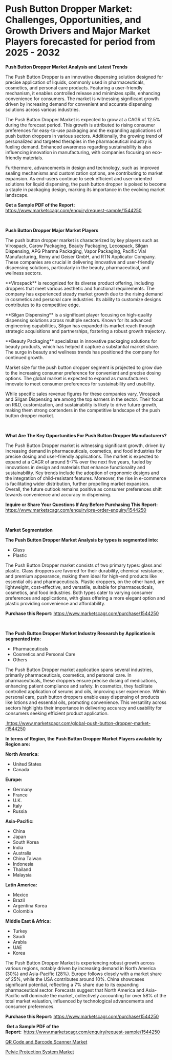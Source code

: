 <p><h1>Push Button Dropper Market: Challenges, Opportunities, and Growth Drivers and Major Market Players forecasted for period from 2025 - 2032</h1></p><p><strong>Push Button Dropper Market Analysis and Latest Trends</strong></p>
<p><p>The Push Button Dropper is an innovative dispensing solution designed for precise application of liquids, commonly used in pharmaceuticals, cosmetics, and personal care products. Featuring a user-friendly mechanism, it enables controlled release and minimizes spills, enhancing convenience for consumers. The market is witnessing significant growth driven by increasing demand for convenient and accurate dispensing solutions across various industries.</p><p>The Push Button Dropper Market is expected to grow at a CAGR of 12.5% during the forecast period. This growth is attributed to rising consumer preferences for easy-to-use packaging and the expanding applications of push button droppers in various sectors. Additionally, the growing trend of personalized and targeted therapies in the pharmaceutical industry is fueling demand. Enhanced awareness regarding sustainability is also influencing innovation in manufacturing, with companies focusing on eco-friendly materials.</p><p>Furthermore, advancements in design and technology, such as improved sealing mechanisms and customization options, are contributing to market expansion. As end-users continue to seek efficient and user-oriented solutions for liquid dispensing, the push button dropper is poised to become a staple in packaging design, marking its importance in the evolving market landscape.</p></p>
<p><strong>Get a Sample PDF of the Report:&nbsp;</strong> <a href="https://www.marketscagr.com/enquiry/request-sample/1544250?utm_campaign=1848&utm_medium=2&utm_source=Github&utm_content=ia&utm_term=04042025&utm_id=push-button-dropper">https://www.marketscagr.com/enquiry/request-sample/1544250</a></p>
<p>&nbsp;</p>
<p><strong>Push Button Dropper Major Market Players</strong></p>
<p><p>The push button dropper market is characterized by key players such as Virospack, Carow Packaging, Beauty Packaging, Lecospack, Silgan Dispensing, APG Pharma Packaging, Vapor Packaging, Pacific Vial Manufacturing, Remy and Geiser GmbH, and RTN Applicator Company. These companies are crucial in delivering innovative and user-friendly dispensing solutions, particularly in the beauty, pharmaceutical, and wellness sectors.</p><p>**Virospack** is recognized for its diverse product offering, including droppers that meet various aesthetic and functional requirements. The company has experienced steady market growth due to the rising demand in cosmetics and personal care industries. Its ability to customize designs contributes to its competitive edge.</p><p>**Silgan Dispensing** is a significant player focusing on high-quality dispensing solutions across multiple sectors. Known for its advanced engineering capabilities, Silgan has expanded its market reach through strategic acquisitions and partnerships, fostering a robust growth trajectory.</p><p>**Beauty Packaging** specializes in innovative packaging solutions for beauty products, which has helped it capture a substantial market share. The surge in beauty and wellness trends has positioned the company for continued growth.</p><p>Market size for the push button dropper segment is projected to grow due to the increasing consumer preference for convenient and precise dosing options. The global market is expected to expand as manufacturers innovate to meet consumer preferences for sustainability and usability.</p><p>While specific sales revenue figures for these companies vary, Virospack and Silgan Dispensing are among the top earners in the sector. Their focus on R&D, customization, and sustainability is likely to drive future growth, making them strong contenders in the competitive landscape of the push button dropper market.</p></p>
<p>&nbsp;</p>
<p><strong>What Are The Key Opportunities For Push Button Dropper Manufacturers?</strong></p>
<p><p>The Push Button Dropper market is witnessing significant growth, driven by increasing demand in pharmaceuticals, cosmetics, and food industries for precise dosing and user-friendly applications. The market is expected to expand at a CAGR of around 5-7% over the next five years, fueled by innovations in design and materials that enhance functionality and sustainability. Key trends include the adoption of ergonomic designs and the integration of child-resistant features. Moreover, the rise in e-commerce is facilitating wider distribution, further propelling market expansion. Overall, the future outlook remains positive as consumer preferences shift towards convenience and accuracy in dispensing.</p></p>
<p><strong>Inquire or Share Your Questions If Any Before Purchasing This Report:</strong> <a href="https://www.marketscagr.com/enquiry/pre-order-enquiry/1544250?utm_campaign=1848&utm_medium=2&utm_source=Github&utm_content=ia&utm_term=04042025&utm_id=push-button-dropper">https://www.marketscagr.com/enquiry/pre-order-enquiry/1544250</a></p>
<p>&nbsp;</p>
<p><strong>Market Segmentation</strong></p>
<p><strong>The Push Button Dropper Market Analysis by types is segmented into:</strong></p>
<p><ul><li>Glass</li><li>Plastic</li></ul></p>
<p><p>The Push Button Dropper market consists of two primary types: glass and plastic. Glass droppers are favored for their durability, chemical resistance, and premium appearance, making them ideal for high-end products like essential oils and pharmaceuticals. Plastic droppers, on the other hand, are lightweight, cost-effective, and versatile, suitable for pharmaceuticals, cosmetics, and food industries. Both types cater to varying consumer preferences and applications, with glass offering a more elegant option and plastic providing convenience and affordability.</p></p>
<p><strong>Purchase this Report:&nbsp;</strong><a href="https://www.marketscagr.com/purchase/1544250?utm_campaign=1848&utm_medium=2&utm_source=Github&utm_content=ia&utm_term=04042025&utm_id=push-button-dropper">https://www.marketscagr.com/purchase/1544250</a></p>
<p>&nbsp;</p>
<p><strong>The Push Button Dropper Market Industry Research by Application is segmented into:</strong></p>
<p><ul><li>Pharmaceuticals</li><li>Cosmetics and Personal Care</li><li>Others</li></ul></p>
<p><p>The Push Button Dropper market application spans several industries, primarily pharmaceuticals, cosmetics, and personal care. In pharmaceuticals, these droppers ensure precise dosing of medications, enhancing patient compliance and safety. In cosmetics, they facilitate controlled application of serums and oils, improving user experience. Within personal care, push button droppers enable easy dispensing of products like lotions and essential oils, promoting convenience. This versatility across sectors highlights their importance in delivering accuracy and usability for consumers seeking efficient product application.</p></p>
<p><a href="https://www.marketscagr.com/global-push-button-dropper-market-r1544250?utm_campaign=1848&utm_medium=2&utm_source=Github&utm_content=ia&utm_term=04042025&utm_id=push-button-dropper">&nbsp;https://www.marketscagr.com/global-push-button-dropper-market-r1544250</a></p>
<p><strong>In terms of Region, the Push Button Dropper Market Players available by Region are:</strong></p>
<p>
    <p> <strong> North America: </strong>
        <ul>
            <li>United States</li>
            <li>Canada</li>
        </ul>
        </p> 
    <p> <strong> Europe: </strong>
        <ul>
            <li>Germany</li>
            <li>France</li>
            <li>U.K.</li>
            <li>Italy</li>
            <li>Russia</li>
        </ul>
        </p> 
    <p> <strong> Asia-Pacific: </strong>
        <ul>
            <li>China</li>
            <li>Japan</li>
            <li>South Korea</li>
            <li>India</li>
            <li>Australia</li>
            <li>China Taiwan</li>
            <li>Indonesia</li>
            <li>Thailand</li>
            <li>Malaysia</li>
        </ul>
        </p> 
    <p> <strong> Latin America: </strong>
        <ul>
            <li>Mexico</li>
            <li>Brazil</li>
            <li>Argentina Korea</li>
            <li>Colombia</li>
        </ul>
        </p> 
    <p> <strong> Middle East & Africa: </strong>
        <ul>
            <li>Turkey</li>
            <li>Saudi</li>
            <li>Arabia</li>
            <li>UAE</li>
            <li>Korea</li>
        </ul>
    </p>
    </p>
<p><p>The Push Button Dropper Market is experiencing robust growth across various regions, notably driven by increasing demand in North America (30%) and Asia-Pacific (28%). Europe follows closely with a market share of 25%, while the USA contributes around 10%. China showcases significant potential, reflecting a 7% share due to its expanding pharmaceutical sector. Forecasts suggest that North America and Asia-Pacific will dominate the market, collectively accounting for over 58% of the total market valuation, influenced by technological advancements and consumer preferences.</p></p>
<p><strong>Purchase this Report: </strong><a href="https://www.marketscagr.com/purchase/1544250?utm_campaign=1848&utm_medium=2&utm_source=Github&utm_content=ia&utm_term=04042025&utm_id=push-button-dropper">https://www.marketscagr.com/purchase/1544250</a></p>
<p>&nbsp;<strong>Get a Sample PDF of the Report:&nbsp;&nbsp;</strong><a href="https://www.marketscagr.com/enquiry/request-sample/1544250?utm_campaign=1848&utm_medium=2&utm_source=Github&utm_content=ia&utm_term=04042025&utm_id=push-button-dropper">https://www.marketscagr.com/enquiry/request-sample/1544250</a></p>
<p><strong></strong></p>
<p><p><a href="https://github.com/leolamarnal9/Market-Research-Report-List-1/blob/main/qr-code-and-barcode-scanner-market.md?utm_campaign=1848&utm_medium=2&utm_source=Github&utm_content=ia&utm_term=04042025&utm_id=push-button-dropper">QR Code and Barcode Scanner Market</a></p><p><a href="https://github.com/WillieWoodard/Market-Research-Report-List-7/blob/main/pelvic-protection-system-market.md?utm_campaign=1848&utm_medium=2&utm_source=Github&utm_content=ia&utm_term=04042025&utm_id=push-button-dropper">Pelvic Protection System Market</a></p></p>